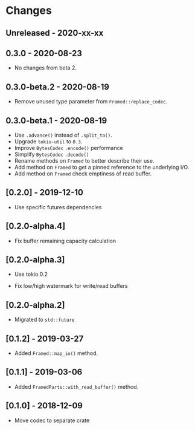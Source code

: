 # Changes

## Unreleased - 2020-xx-xx

## 0.3.0 - 2020-08-23
* No changes from beta 2.

## 0.3.0-beta.2 - 2020-08-19
* Remove unused type parameter from `Framed::replace_codec`.

## 0.3.0-beta.1 - 2020-08-19
* Use `.advance()` instead of `.split_to()`.
* Upgrade `tokio-util` to `0.3`.
* Improve `BytesCodec` `.encode()` performance
* Simplify `BytesCodec` `.decode()` 
* Rename methods on `Framed` to better describe their use.
* Add method on `Framed` to get a pinned reference to the underlying I/O.
* Add method on `Framed` check emptiness of read buffer.

## [0.2.0] - 2019-12-10

* Use specific futures dependencies

## [0.2.0-alpha.4]

* Fix buffer remaining capacity calculation

## [0.2.0-alpha.3]

* Use tokio 0.2

* Fix low/high watermark for write/read buffers

## [0.2.0-alpha.2]

* Migrated to `std::future`

## [0.1.2] - 2019-03-27

* Added `Framed::map_io()` method.

## [0.1.1] - 2019-03-06

* Added `FramedParts::with_read_buffer()` method.

## [0.1.0] - 2018-12-09

* Move codec to separate crate
